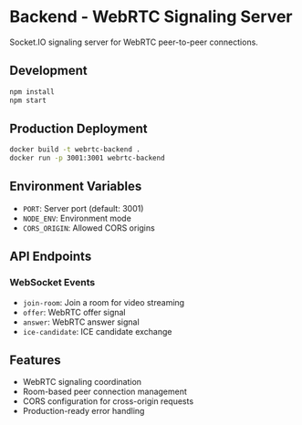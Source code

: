 # Backend - WebRTC Signaling Server

Socket.IO signaling server for WebRTC peer-to-peer connections.

## Development

```bash
npm install
npm start
```

## Production Deployment

```bash
docker build -t webrtc-backend .
docker run -p 3001:3001 webrtc-backend
```

## Environment Variables

- `PORT`: Server port (default: 3001)
- `NODE_ENV`: Environment mode
- `CORS_ORIGIN`: Allowed CORS origins

## API Endpoints

### WebSocket Events

- `join-room`: Join a room for video streaming
- `offer`: WebRTC offer signal
- `answer`: WebRTC answer signal
- `ice-candidate`: ICE candidate exchange

## Features

- WebRTC signaling coordination
- Room-based peer connection management
- CORS configuration for cross-origin requests
- Production-ready error handling
